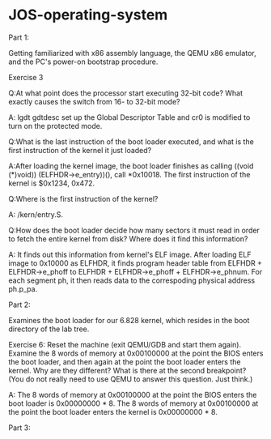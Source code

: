 # JOS-operating-system
 
Part 1:
 
Getting familiarized with x86 assembly language, the QEMU x86 emulator, and the PC's power-on bootstrap procedure. 
 
Exercise 3
 
Q:At what point does the processor start executing 32-bit code? What exactly causes the switch from 16- to 32-bit mode?

A: lgdt gdtdesc set up the Global Descriptor Table and cr0 is modified to turn on the protected mode.

Q:What is the last instruction of the boot loader executed, and what is the first instruction of the kernel it just loaded?

A:After loading the kernel image, the boot loader finishes as calling ((void (*)void)) (ELFHDR->e_entry))(), call *0x10018. The first instruction of the kernel is $0x1234, 0x472.

Q:Where is the first instruction of the kernel?

A: /kern/entry.S.

Q:How does the boot loader decide how many sectors it must read in order to fetch the entire kernel from disk? Where does it find this information?

A: It finds out this information from kernel's ELF image. After loading ELF image to 0x10000 as ELFHDR, it finds program header table from ELFHDR + ELFHDR->e_phoff to ELFHDR + ELFHDR->e_phoff + ELFHDR->e_phnum. For each segment ph, it then reads data to the correspoding physical address ph.p_pa.

Part 2:
 
Examines the boot loader for our 6.828 kernel, which resides in the boot directory of the lab tree. 

Exercise 6:
Reset the machine (exit QEMU/GDB and start them again). Examine the 8 words of memory at 0x00100000 at the point the BIOS enters the boot loader, and then again at the point the boot loader enters the kernel. Why are they different? What is there at the second breakpoint? (You do not really need to use QEMU to answer this question. Just think.)

A: The 8 words of memory at 0x00100000 at the point the BIOS enters the boot loader is 0x00000000 * 8.
The 8 words of memory at 0x00100000 at the point the boot loader enters the kernel is 0x00000000 * 8.


Part 3:
 
